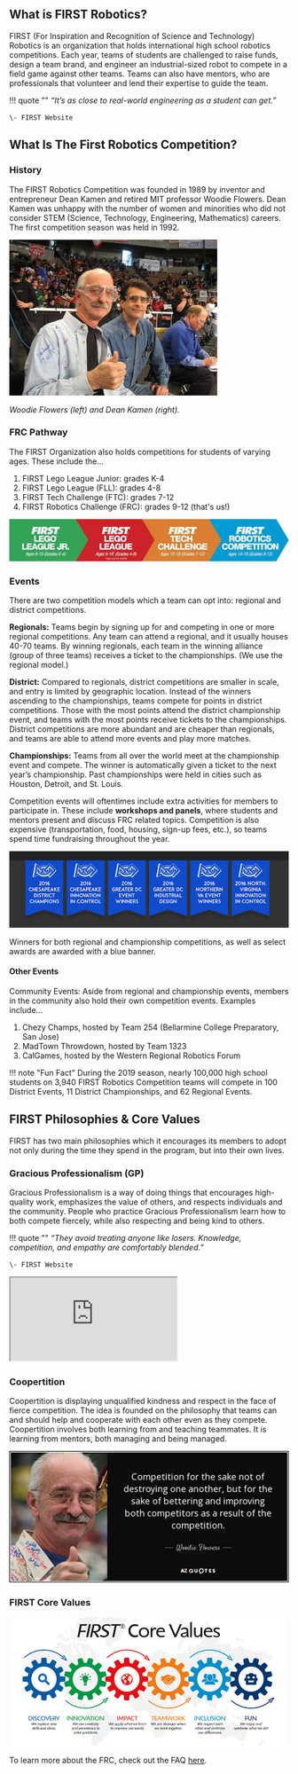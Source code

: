 ## What is FIRST Robotics?

FIRST (For Inspiration and Recognition of Science and Technology) Robotics is an organization that holds international high school robotics competitions.
Each year, teams of students are challenged to raise funds, design a team brand, and engineer an industrial-sized robot to compete in a field game against other teams.
Teams can also have mentors, who are professionals that volunteer and lend their expertise to guide the team.

!!! quote ""
    *“It’s as close to real-world engineering as a student can get.”*

    \- FIRST Website

## What Is The First Robotics Competition?

### History

The FIRST Robotics Competition was founded in 1989 by inventor and entrepreneur Dean Kamen and retired MIT professor Woodie Flowers.
Dean Kamen was unhappy with the number of women and minorities who did not consider STEM (Science, Technology, Engineering, Mathematics) careers.
The first competition season was held in 1992.

![Woodie Flowers And Dean Kamen](assets/images/frc/woodie_and_dean.png)

*Woodie Flowers (left) and Dean Kamen (right).*

### FRC Pathway

The FIRST Organization also holds competitions for students of varying ages. These include the...

1. FIRST Lego League Junior: grades K-4
2. FIRST Lego League (FLL): grades 4-8
3. FIRST Tech Challenge (FTC): grades 7-12
4. FIRST Robotics Challenge  (FRC): grades 9-12 (that's us!)

![FRC Pathway](assets/images/frc/frc_pathway.png)

### Events

There are two competition models which a team can opt into: regional and district competitions.

**Regionals:** Teams begin by signing up for and competing in one or more regional competitions.
Any team can attend a regional, and it usually houses 40-70 teams.
By winning regionals, each team in the winning alliance (group of three teams) receives a ticket to the championships.
(We use the regional model.)

**District:** Compared to regionals, district competitions are smaller in scale, and entry is limited by geographic location.
Instead of the winners ascending to the championships, teams compete for points in district competitions.
Those with the most points attend the district championship event, and teams with the most points receive tickets to the championships.
District competitions are more abundant and are cheaper than regionals, and teams are able to attend more events and play more matches.

**Championships:** Teams from all over the world meet at the championship event and compete.
The winner is automatically given a ticket to the next year’s championship. Past championships were held in cities such as Houston, Detroit, and St. Louis.

Competition events will oftentimes include extra activities for members to participate in. These include **workshops and panels**, where students and mentors present and discuss FRC related topics.
Competition is also expensive (transportation, food, housing, sign-up fees, etc.), so teams spend time fundraising throughout the year.  

![Blue Banners](assets/images/frc/blue_banners.png)

Winners for both regional and championship competitions, as well as select awards are awarded with a blue banner.

#### Other Events

Community Events: Aside from regional and championship events, members in the community also hold their own competition events. Examples include...

1. Chezy Champs, hosted by Team 254 (Bellarmine College Preparatory, San Jose)
2. MadTown Throwdown, hosted by Team 1323 
3. CalGames, hosted by the Western Regional Robotics Forum

!!! note "Fun Fact"
    During the 2019 season, nearly 100,000 high school students on 3,940 FIRST Robotics Competition teams will compete in 100 District Events, 11 District Championships, and 62 Regional Events.

## FIRST Philosophies & Core Values

FIRST has two main philosophies which it encourages its members to adopt not only during the time they spend in the program, but into their own lives. 

### Gracious Professionalism (GP)

Gracious Professionalism is a way of doing things that encourages high-quality work, emphasizes the value of others, and respects individuals and the community.
People who practice Gracious Professionalism learn how to both compete fiercely, while also respecting and being kind to others.

!!! quote ""
    *“They avoid treating anyone like losers. Knowledge, competition, and empathy are comfortably blended.”*

    \- FIRST Website

<iframe title="Woodie Flowers explains Gracious Professionalism" src="https://www.youtube.com/embed/h2e6gxczMxc" allowfullscreen></iframe>

### Coopertition

Coopertition is displaying unqualified kindness and respect in the face of fierce competition.
The idea is founded on the philosophy that teams can and should help and cooperate with each other even as they compete.
Coopertition involves both learning from and teaching teammates.
It is learning from mentors, both managing and being managed. 

![Coopertition Quote](assets/images/frc/coopertition.png)

### FIRST Core Values

![FIRST Core Values](assets/images/frc/FIRST_core_values.png)

To learn more about the FRC, check out the FAQ [here](https://firstnevada.org/wp-content/uploads/2019/10/FIRST-HQ-FAQ.pdf).
